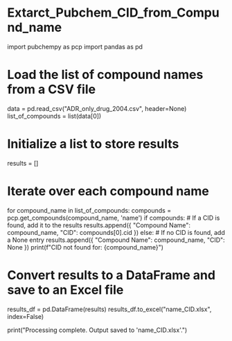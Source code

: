 # Extarct_Pubchem_CID_from_Compund_name
import pubchempy as pcp
import pandas as pd

# Load the list of compound names from a CSV file
data = pd.read_csv("ADR_only_drug_2004.csv", header=None)
list_of_compounds = list(data[0])

# Initialize a list to store results
results = []

# Iterate over each compound name
for compound_name in list_of_compounds:
    compounds = pcp.get_compounds(compound_name, 'name')
    if compounds:
        # If a CID is found, add it to the results
        results.append({
            "Compound Name": compound_name,
            "CID": compounds[0].cid
        })
    else:
        # If no CID is found, add a None entry
        results.append({
            "Compound Name": compound_name,
            "CID": None
        })
        print(f"CID not found for: {compound_name}")

# Convert results to a DataFrame and save to an Excel file
results_df = pd.DataFrame(results)
results_df.to_excel("name_CID.xlsx", index=False)

print("Processing complete. Output saved to 'name_CID.xlsx'.")
